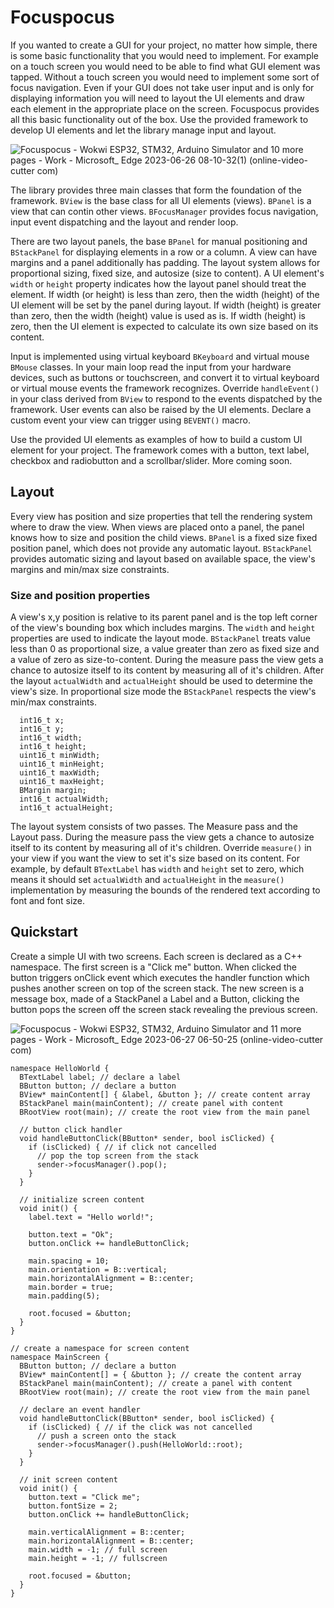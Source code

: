 # Focuspocus

If you wanted to create a GUI for your project, no matter how simple, there is some basic functionality that you would need to implement. For example on a touch screen you would need to be able to find what GUI element was tapped. Without a touch screen you would need to implement some sort of focus navigation. Even if your GUI does not take user input and is only for displaying information you will need to layout the UI elements and draw each element in the appropriate place on the screen. Focuspocus provides all this basic functionality out of the box. Use the provided framework to develop UI elements and let the library manage input and layout.

![Focuspocus - Wokwi ESP32, STM32, Arduino Simulator and 10 more pages - Work - Microsoft_ Edge 2023-06-26 08-10-32(1) (online-video-cutter com)](https://github.com/glutio/Focuspocus/assets/22550674/8a114a07-abbc-4933-879d-d3f1f1537d18)


The library provides three main classes that form the foundation of the framework. `BView` is the base class for all UI elements (views). `BPanel` is a view that can contin other views. `BFocusManager` provides focus navigation, input event dispatching and the layout and render loop.

There are two layout panels, the base `BPanel` for manual positioning and `BStackPanel` for displaying elements in a row or a column. A view can have margins and a panel additionally has padding. The layout system allows for proportional sizing, fixed size, and autosize (size to content). A UI element's `width` or `height` property indicates how the layout panel should treat the element. If width (or height) is less than zero, then the width (height) of the UI element will be set by the panel during layout. If width (height) is greater than zero, then the width (height) value is used as is. If width (height) is zero, then the UI element is expected to calculate its own size based on its content. 

Input is implemented using virtual keyboard `BKeyboard` and virtual mouse `BMouse` classes. In your main loop read the input from your hardware devices, such as buttons or touchscreen, and convert it to virtual keyboard or virtual mouse events the framework recognizes. Override `handleEvent()` in your class derived from `BView` to respond to the events dispatched by the framework. User events can also be raised by the UI elements. Declare a custom event your view can trigger using `BEVENT()` macro.

Use the provided UI elements as examples of how to build a custom UI element for your project. The framework comes with a button, text label, checkbox and radiobutton and a scrollbar/slider. More coming soon.

## Layout

Every view has position and size properties that tell the rendering system where to draw the view. When views are placed onto a panel, the panel knows how to size and position the child views. `BPanel` is a fixed size fixed position panel, which does not provide any automatic layout. `BStackPanel` provides automatic sizing and layout based on available space, the view's margins and min/max size constraints.

### Size and position properties

A view's x,y position is relative to its parent panel and is the top left corner of the view's bounding box which includes margins. The `width` and `height` properties are used to indicate the layout mode. `BStackPanel` treats value less than 0 as proportional size, a value greater than zero as fixed size and a value of zero as size-to-content. During the measure pass the view gets a chance to autosize itself to its content by measuring all of it's children. After the layout `actualWidth` and `actualHeight` should be used to determine the view's size. In proportional size mode the `BStackPanel` respects the view's min/max constraints.

```
  int16_t x;
  int16_t y;
  int16_t width;
  int16_t height;
  uint16_t minWidth;
  uint16_t minHeight;
  uint16_t maxWidth;
  uint16_t maxHeight;
  BMargin margin;
  int16_t actualWidth;
  int16_t actualHeight;
```

The layout system consists of two passes. The Measure pass and the Layout pass. During the measure pass the view gets a chance to autosize itself to its content by measuring all of it's children. Override `measure()` in your view if you want the view to set it's size based on its content. For example, by default `BTextLabel` has `width` and `height` set to zero, which means it should set `actualWidth` and `actualHeight` in the `measure()` implementation by measuring the bounds of the rendered text according to font and font size.

## Quickstart

Create a simple UI with two screens. Each screen is declared as a C++ namespace. The first screen is a "Click me" button. When clicked the button triggers onClick event which executes the handler function which pushes another screen on top of the screen stack. The new screen is a message box, made of a StackPanel a Label and a Button, clicking the button pops the screen off the screen stack revealing the previous screen.

![Focuspocus - Wokwi ESP32, STM32, Arduino Simulator and 11 more pages - Work - Microsoft_ Edge 2023-06-27 06-50-25 (online-video-cutter com)](https://github.com/glutio/Focuspocus/assets/22550674/25cf0087-8195-406b-9b31-f1989eaa7ac1)

```
namespace HelloWorld {
  BTextLabel label; // declare a label
  BButton button; // declare a button
  BView* mainContent[] { &label, &button }; // create content array
  BStackPanel main(mainContent); // create panel with content
  BRootView root(main); // create the root view from the main panel

  // button click handler
  void handleButtonClick(BButton* sender, bool isClicked) {
    if (isClicked) { // if click not cancelled
      // pop the top screen from the stack
      sender->focusManager().pop();
    }
  }

  // initialize screen content
  void init() {
    label.text = "Hello world!";

    button.text = "Ok";
    button.onClick += handleButtonClick;

    main.spacing = 10;
    main.orientation = B::vertical;
    main.horizontalAlignment = B::center;
    main.border = true;
    main.padding(5);

    root.focused = &button;
  }
}

// create a namespace for screen content
namespace MainScreen {
  BButton button; // declare a button
  BView* mainContent[] = { &button }; // create the content array
  BStackPanel main(mainContent); // create a panel with content
  BRootView root(main); // create the root view from the main panel

  // declare an event handler
  void handleButtonClick(BButton* sender, bool isClicked) {
    if (isClicked) { // if the click was not cancelled
      // push a screen onto the stack
      sender->focusManager().push(HelloWorld::root);
    }
  }

  // init screen content
  void init() {
    button.text = "Click me";
    button.fontSize = 2;
    button.onClick += handleButtonClick;

    main.verticalAlignment = B::center;
    main.horizontalAlignment = B::center;
    main.width = -1; // full screen
    main.height = -1; // fullscreen

    root.focused = &button;
  }  
}
```
